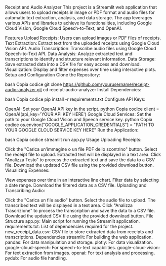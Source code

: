 Receipt and Audio Analyzer
This project is a Streamlit web application that allows users to upload receipts in image or PDF format and audio files for automatic text extraction, analysis, and data storage. The app leverages various APIs and libraries to achieve its functionalities, including Google Cloud Vision, Google Cloud Speech-to-Text, and OpenAI.

Features
Upload Receipts: Users can upload images or PDF files of receipts.
Text Extraction: Extract text from the uploaded receipts using Google Cloud Vision API.
Audio Transcription: Transcribe audio files using Google Cloud Speech-to-Text API.
Data Analysis: Analyze extracted text and transcriptions to identify and structure relevant information.
Data Storage: Save extracted data into a CSV file for easy access and download.
Visualization: Display and filter expenses over time using interactive plots.
Setup and Configuration
Clone the Repository:

bash
Copia codice
git clone https://github.com/yourusername/receipt-audio-analyzer.git
cd receipt-audio-analyzer
Install Dependencies:

bash
Copia codice
pip install -r requirements.txt
Configure API Keys:

OpenAI: Set your OpenAI API key in the script.
python
Copia codice
client = OpenAI(api_key='YOUR API KEY HERE')
Google Cloud Services: Set the path to your Google Cloud Vision and Speech service key.
python
Copia codice
os.environ["GOOGLE_APPLICATION_CREDENTIALS"] = "PATH TO YOUR GOOGLE CLOUD SERVICE KEY HERE"
Run the Application:

bash
Copia codice
streamlit run app.py
Usage
Uploading Receipts:

Click the "Carica un'immagine o un file PDF dello scontrino" button.
Select the receipt file to upload.
Extracted text will be displayed in a text area.
Click "Analizza Testo" to process the extracted text and save the data to a CSV file.
Download the updated CSV file using the provided download button.
Visualizing Expenses:

View expenses over time in an interactive line chart.
Filter data by selecting a date range.
Download the filtered data as a CSV file.
Uploading and Transcribing Audio:

Click the "Carica un file audio" button.
Select the audio file to upload.
The transcribed text will be displayed in a text area.
Click "Analizza Trascrizione" to process the transcription and save the data to a CSV file.
Download the updated CSV file using the provided download button.
File Structure
app.py: Main script for running the Streamlit application.
requirements.txt: List of dependencies required for the project.
new_receipt_data.csv: CSV file to store extracted data from receipts and transcriptions.
Dependencies
streamlit: For building the web application.
pandas: For data manipulation and storage.
plotly: For data visualization.
google-cloud-speech: For speech-to-text capabilities.
google-cloud-vision: For text extraction from images.
openai: For text analysis and processing.
pydub: For audio file handling.
